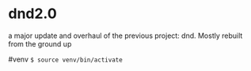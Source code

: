 # dnd2.0
a major update and overhaul of the previous project: dnd. Mostly rebuilt from the ground up

#venv
`$ source venv/bin/activate`